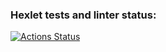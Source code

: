 ### Hexlet tests and linter status:
[![Actions Status](https://github.com/ZoOmmyQ/frontend-project-12/actions/workflows/hexlet-check.yml/badge.svg)](https://github.com/ZoOmmyQ/frontend-project-12/actions)